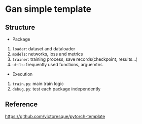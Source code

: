 # Gan simple template
## Structure
- Package
1. ``loader``: dataset and dataloader
2. ``models``: networks, loss and metrics
3. ``trainer``: training process, save records(checkpoint, results...)
4. ``utils``: frequently used functions, arguemtns
- Execution
1. ``train.py``: main train logic
2. ``debug.py``: test each package independently
## Reference
https://github.com/victoresque/pytorch-template